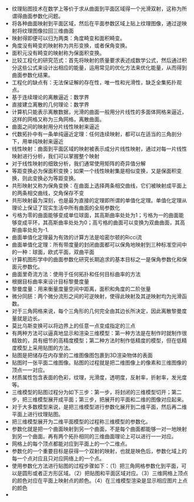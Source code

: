 - 纹理贴图技术在数学上等价于求从曲面到平面区域得一个光滑双射，这称为所谓得曲面参数化问题。
- 将各种曲面映射到平面区域，然后在平面参数区域上贴上纹理图像，通过逆映射将纹理图像拉回三维曲面
- 映射得即便可以归为两类：角度畸变和面积畸变。
- 角度没有畸变的映射称为共形变换，或者保角变换。
- 面积元没有畸变的映射称为保面积变换。
- 比较工程化的研究范式：首先将映射的质量要求表述成数学公式，然后通过积分这些公式来设计出相应的能量，运用常见的优化方法来优化能量，从而得到曲面参数化结果。
- 工程化的缺点有：无法保证解的存在性，唯一性和光滑性，缺乏全集拓扑观点。
- 基于连续理论的离散逼近：数学界
- 直接建立离散的几何理论：数学界
- 计算机只能表示离散数据，光滑的曲面一般用分片线性的多面体网格来逼近，这样的网格又称为三角网格，离散曲面。
- 曲面之间的映射用分片线性映射来逼近
- 代数拓扑中有一条单纯逼近定理：任何连续映射，都可以在适当的三角剖分下，用单纯映射来逼近
- 线性映射：曲面到平面区域的映射被表示成分片线性映射，通过对每一片线性映射进行分析，我们可以掌握整个映射
- 对于线性映射的细致分析，我们通常使用矩阵的奇异值分解
- 等距变换必为保面积变换；如果一个线性映射集是相似变换，又是保面积变换，则此变换必为等距变换。
- 共形映射又称为保角变换：在曲面上选择两条相交曲线，它们被映射成平面上的两条相交曲线，交角保存不变
- 共形映射最为深刻，也是最为直接的定理即所谓的单值化定理。单值化定理从理论上保证了现实生活中所有曲面的全局参数化
- 亏格为零的曲面能够变成单位球面，其高斯曲率处处为1；亏格为一的曲面能够变成平环，其高斯曲率处处为0；高亏格的曲面可以变换为双曲曲面，其高斯曲率处处为-1.
- 曲面单值化定理最为有效的计算方法是哈密尔顿的Ricci流
- 曲面单值化定理：所有带度量的封闭曲面都可以保角地映射到三种标准空间中的一种：球面，欧式平面，双曲平面
- 计算机图形学中的曲面参数化研究长期追求的基本目标之一是保角参数化和保面元参数化。
- 曲面里奇流方法：使用于任何拓扑和任何目标曲率的方法
- 根据目标曲率来设计目标黎曼度量
- 黎曼度量：用来衡量度量空间中距离，面积和角度的二阶张量
- 微分同胚：两个微分流形之间的可逆映射，使得此映射及其逆映射均为光滑函数。
- 对于三角网格来说，每个三角形的几何完全由其边长所决定，因此离散黎曼度量就是边长。
- 莫比乌斯变换可以将边界上的任意一点变成指定的三点
- 有两种方法可以逼真地显示和渲染三维模型：第一种方法是在制作时就制作很精致的，具有细节的高精度模型；第二种方法时制作低精度的模型，但在低精度模型上采用贴图的方法。
- 贴图是把储存在内存里的二维图像图包裹到3D渲染物体的表面
- 贴图时一张平面二维图像。贴图的过程就是把二维图像上的像素和三维图像的顶点一一对应。
- 材质属性包含表面的色彩，纹理，光滑度，透明度，反射率，折射率，发光度等。
- 三维模型的贴图过程分为如下三步：第一步，将封闭的三维模型切开；第二步，把三维模型展开成平面；第三步，把展开的平面和二维的图像对应起来。
- 对于大多数模型来说，是把三维模型进行参数化展开到二维平面，然后再二维平面上进行纹理贴图。
- 把三维模型展开为二维平面模型的过程称三维模型的参数化。
- 参数化就是把一个曲面映射到另一个曲面，不是每个曲面都能够一对一地映射到另一个曲面。再有两个拓扑相同的三维曲面理论上可以进行一一对应。
- 网格上的每个顶点都能对应到平面上的一个二维点。
- 参数化的一个重要目标是获得一个双射的映射，也就是映色后，参数化域上的每一个点对应且只对应网络上的一个点。
- 使用参数化方法进行贴图的过程步骤如下：（1）把三角网格参数化到平面，可以是圆形或者正方形区域。（2）把贴图和平面区域对应。（3）三维网格上顶点的颜色对应在平面上映射点的颜色。（4）在三维模型渲染是显示相应图片上点的颜色
- 

